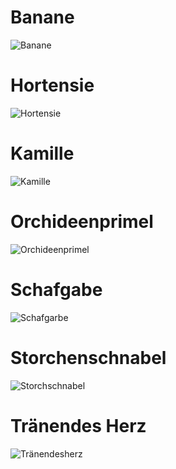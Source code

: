 # Banane
![Banane](https://github.com/ArthurFleck35x/Web-Engineering-1/assets/152798623/365c2012-978b-4f4a-9a15-b2b582b92572)
<br/>
# Hortensie 
![Hortensie](https://github.com/ArthurFleck35x/Web-Engineering-1/assets/152798623/7e16c648-5aee-496c-9b82-56bf85d82ade)
<br/>
# Kamille
![Kamille](https://github.com/ArthurFleck35x/Web-Engineering-1/assets/152798623/821b9b3c-1449-4553-980c-e6e499b83e57)
<br/>
# Orchideenprimel
![Orchideenprimel](https://github.com/ArthurFleck35x/Web-Engineering-1/assets/152798623/2534a682-2ed6-41df-a886-8d3f8d604b6d)
<br/>
# Schafgabe
![Schafgarbe](https://github.com/ArthurFleck35x/Web-Engineering-1/assets/152798623/bb4a8bba-eea5-4718-8d4a-ce9aefbe36cc)
<br/>
# Storchenschnabel
![Storchschnabel](https://github.com/ArthurFleck35x/Web-Engineering-1/assets/152798623/584cf4d1-b52e-4848-b075-6fd775239e03)
<br/>
# Tränendes Herz
![Tränendesherz](https://github.com/ArthurFleck35x/Web-Engineering-1/assets/152798623/4d3bcd0c-2830-47f5-9099-47163bf6817c)
<br/>


